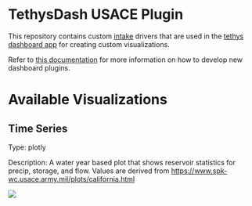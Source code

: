 # TethysDash USACE Plugin

This repository contains custom [intake](https://intake.readthedocs.io/en/latest/making-plugins.html) drivers that are used in the [tethys dashboard app](https://git.aquaveo.com/tethys/firo/tethysdash) for creating custom visualizations.

Refer to [this documentation](https://git.aquaveo.com/tethys/firo/tethysdash/-/blob/plugins/README.md?ref_type=heads#visualization-plugins) for more information on how to develop new dashboard plugins.

# Available Visualizations

## Time Series

Type: plotly

Description: A water year based plot that shows reservoir statistics for precip, storage, and flow. Values are derived from https://www.spk-wc.usace.army.mil/plots/california.html

![](docs/usace_time_series.png)

